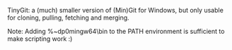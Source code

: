 TinyGit: a (much) smaller version of (Min)Git for Windows,
but only usable for cloning, pulling, fetching and merging.

Note: Adding %~dp0mingw64\bin to the PATH environment is sufficient to make scripting work :)
